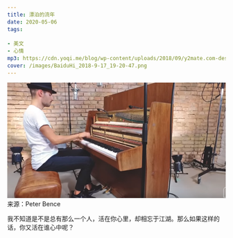 ```yaml
---
title: 漂泊的流年
date: 2020-05-06
tags: 

- 美文
- 心情
mp3: https://cdn.yoqi.me/blog/wp-content/uploads/2018/09/y2mate.com-despacito_piano_cover_peter_bence_GmtTDvNcXcU.mp3
cover: /images/BaiduHi_2018-9-17_19-20-47.png
---
```

![](/images/BaiduHi_2018-9-17_19-20-47.png) 
来源：Peter Bence

我不知道是不是总有那么一个人，活在你心里，却相忘于江湖。那么如果这样的话，你又活在谁心中呢？







